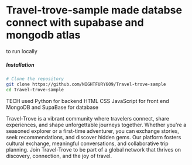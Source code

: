 # Travel-trove-sample made databse connect with supabase and mongodb atlas 

to run locally
##### Installation  
```bash
# Clone the repository
git clone https://github.com/NIGHTFURY609/Travel-trove-sample
cd Travel-trove-sample
```
TECH used
Python for backend 
HTML CSS JavaScript for front end 
MongoDB and SupaBase for database

Travel-Trove is a vibrant community where travelers connect, share experiences, and shape unforgettable journeys together. Whether you're a seasoned explorer or a first-time adventurer, you can exchange stories, seek recommendations, and discover hidden gems.
Our platform fosters cultural exchange, meaningful conversations, and collaborative trip planning. Join Travel-Trove to be part of a global network that thrives on discovery, connection, and the joy of travel.
